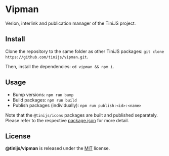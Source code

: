 # Vipman

Verion, interlink and publication manager of the TiniJS project.

## Install

Clone the repository to the same folder as other TiniJS packages: `git clone https://github.com/tinijs/vipman.git`.

Then, install the dependencies: `cd vipman && npm i`.

## Usage

- Bump versions: `npm run bump`
- Build packages: `npm run build`
- Publish packages (individually): `npm run publish:<id>:<name>`

Note that the `@tinijs/icons` packages are built and published separately. Please refer to the respective [package.json](https://github.com/tinijs/icons/blob/main/package.json) for more detail.

## License

**@tinijs/vipman** is released under the [MIT](https://github.com/tinijs/vipman/blob/master/LICENSE) license.
